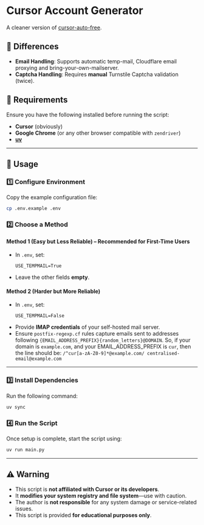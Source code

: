 # Cursor Account Generator  

A cleaner version of [cursor-auto-free](https://github.com/chengazhen/cursor-auto-free).  

## 🔹 Differences  
- **Email Handling**: Supports automatic temp-mail, Cloudflare email proxying and bring-your-own-mailserver. 
- **Captcha Handling**: Requires **manual** Turnstile Captcha validation (twice).  

## 🔹 Requirements  
Ensure you have the following installed before running the script:  
- **Cursor** (obviously)  
- **Google Chrome** (or any other browser compatible with `zendriver`)  
- **[uv](https://docs.astral.sh/uv/getting-started/installation/)**  

---

## 🚀 Usage  

### 1️⃣ Configure Environment  
Copy the example configuration file:  
```bash
cp .env.example .env
```

### 2️⃣ Choose a Method  

#### **Method 1 (Easy but Less Reliable) – Recommended for First-Time Users**  
- In `.env`, set:  
  ```env
  USE_TEMPMAIL=True
  ```
- Leave the other fields **empty**.  

#### **Method 2 (Harder but More Reliable)**  
- In `.env`, set:
  ```env
  USE_TEMPMAIL=False
  ```
- Provide **IMAP credentials** of your self-hosted mail server.  
- Ensure `postfix-regexp.cf` rules capture emails sent to addresses following `{EMAIL_ADDRESS_PREFIX}{random_letters}@DOMAIN`. So, if your domain is `example.com`, and your EMAIL_ADDRESS_PREFIX is `cur`, then the line should be: `/^cur[a-zA-Z0-9]*@example.com/ centralised-email@example.com`

---

### 3️⃣ Install Dependencies  
Run the following command:  
```bash
uv sync
```

### 4️⃣ Run the Script  
Once setup is complete, start the script using:  
```bash
uv run main.py
```

---

## ⚠️ Warning  
- This script is **not affiliated with Cursor or its developers**.  
- It **modifies your system registry and file system**—use with caution.  
- The author is **not responsible** for any system damage or service-related issues.  
- This script is provided **for educational purposes only**.